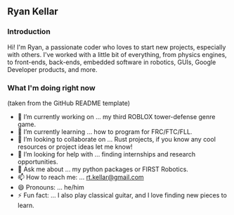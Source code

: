 ## Ryan Kellar

### Introduction
Hi! I'm Ryan, a passionate coder who loves to start new projects, especially with others. I've worked with a little bit of everything, from physics engines, to front-ends, back-ends, embedded software in robotics, GUIs, Google Developer products, and more.

### What I'm doing right now
(taken from the GitHub README template)

- 🔭 I’m currently working on ... my third ROBLOX tower-defense genre game.
- 🌱 I’m currently learning ... how to program for FRC/FTC/FLL.
- 👯 I’m looking to collaborate on ... Rust projects, if you know any cool resources or project ideas let me know!
- 🤔 I’m looking for help with ... finding internships and research opportunities.
- 💬 Ask me about ... my python packages or FIRST Robotics.
- 📫 How to reach me: ... rt.kellar@gmail.com
- 😄 Pronouns: ... he/him
- ⚡ Fun fact: ... I also play classical guitar, and I love finding new pieces to learn.

<!-- Thanks for listening to my ted talk-->
